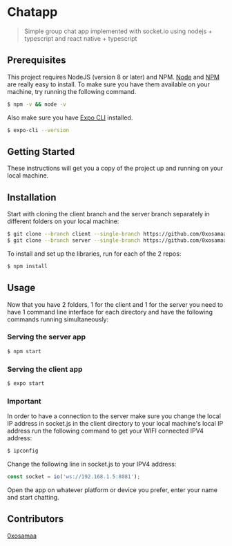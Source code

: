 # Chatapp

> Simple group chat app implemented with socket.io using nodejs + typescript and
react native + typescript

## Prerequisites

This project requires NodeJS (version 8 or later) and NPM.
[Node](http://nodejs.org/) and [NPM](https://npmjs.org/) are really easy to install.
To make sure you have them available on your machine,
try running the following command.

```sh
$ npm -v && node -v

```
Also make sure you have [Expo CLI](https://www.npmjs.com/package/expo-cli) installed.


```sh
$ expo-cli --version

```
## Getting Started

These instructions will get you a copy of the project up and running on your local machine.

## Installation

Start with cloning the client branch and the server branch separately in different folders on your local machine:

```sh
$ git clone --branch client --single-branch https://github.com/0xosamaa/chat-app-react-native-ts
$ git clone --branch server --single-branch https://github.com/0xosamaa/chat-app-react-native-ts
```
To install and set up the libraries, run for each of the 2 repos:

```sh
$ npm install
```
## Usage
Now that you have 2 folders, 1 for the client and 1 for the server you need to have 1 command line interface for each directory and have the following commands running simultaneously:

### Serving the server app


```sh
$ npm start
```
### Serving the client app


```sh
$ expo start
```

### Important
In order to have a connection to the server make sure you change the local IP address in socket.js in the client directory to your local machine's local IP address run the following command to get your WIFI connected IPV4 address:

```sh
$ ipconfig
```
Change the following line in socket.js to your IPV4 address:

```ts
const socket = io('ws://192.168.1.5:8081');
```
Open the app on whatever platform or device you prefer, enter your name and start chatting.

## Contributors

[0xosamaa](https://github.com/0xosamaa)

